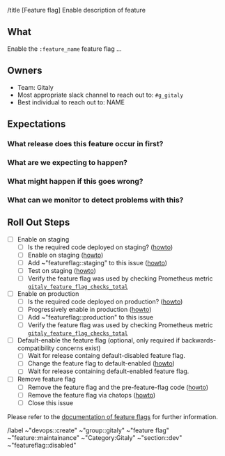 /title [Feature flag] Enable description of feature

## What

Enable the `:feature_name` feature flag ...

## Owners

- Team: Gitaly
- Most appropriate slack channel to reach out to: `#g_gitaly`
- Best individual to reach out to: NAME

## Expectations

### What release does this feature occur in first?

### What are we expecting to happen?

### What might happen if this goes wrong?

### What can we monitor to detect problems with this?

<!--

Which dashboards from https://dashboards.gitlab.net are most relevant?
Usually you'd just like a link to the method you're changing in the
dashboard at:

https://dashboards.gitlab.net/d/000000199/gitaly-feature-status

I.e.

1. Open that URL
2. Change "method" to your feature, e.g. UserDeleteTag
3. Copy/paste the URL & change gprd to gstd to monitor staging as well as prod

-->

## Roll Out Steps

- [ ] Enable on staging
    - [ ] Is the required code deployed on staging? ([howto](https://gitlab.com/gitlab-org/gitaly/-/blob/master/doc/PROCESS.md#is-the-required-code-deployed))
    - [ ] Enable on staging ([howto](https://gitlab.com/gitlab-org/gitaly/-/blob/master/doc/PROCESS.md#enable-on-staging))
    - [ ] Add ~"featureflag::staging" to this issue ([howto](https://gitlab.com/gitlab-org/gitaly/-/blob/master/doc/PROCESS.md#feature-flag-labels))
    - [ ] Test on staging ([howto](https://gitlab.com/gitlab-org/gitaly/-/blob/master/doc/PROCESS.md#test-on-staging))
    - [ ] Verify the feature flag was used by checking Prometheus metric [`gitaly_feature_flag_checks_total`](https://prometheus.gstg.gitlab.net/graph?g0.expr=sum%20by%20(flag)%20(rate(gitaly_feature_flag_checks_total%5B5m%5D))&g0.tab=1&g0.stacked=0&g0.range_input=1h)
- [ ] Enable on production
    - [ ] Is the required code deployed on production? ([howto](https://gitlab.com/gitlab-org/gitaly/-/blob/master/doc/PROCESS.md#is-the-required-code-deployed))
    - [ ] Progressively enable in production ([howto](https://gitlab.com/gitlab-org/gitaly/-/blob/master/doc/PROCESS.md#enable-in-production))
    - [ ] Add ~"featureflag::production" to this issue
    - [ ] Verify the feature flag was used by checking Prometheus metric [`gitaly_feature_flag_checks_total`](https://prometheus.gprd.gitlab.net/graph?g0.expr=sum%20by%20(flag)%20(rate(gitaly_feature_flag_checks_total%5B5m%5D))&g0.tab=1&g0.stacked=0&g0.range_input=1h)
- [ ] Default-enable the feature flag (optional, only required if backwards-compatibility concerns exist)
    - [ ] Wait for release containg default-disabled feature flag.
    - [ ] Change the feature flag to default-enabled ([howto](https://gitlab.com/gitlab-org/gitaly/-/blob/master/doc/PROCESS.md#feature-lifecycle-after-it-is-live))
    - [ ] Wait for release containing default-enabled feature flag.
- [ ] Remove feature flag
    - [ ] Remove the feature flag and the pre-feature-flag code ([howto](https://gitlab.com/gitlab-org/gitaly/-/blob/master/doc/PROCESS.md#feature-lifecycle-after-it-is-live))
    - [ ] Remove the feature flag via chatops ([howto](https://gitlab.com/gitlab-org/gitaly/-/blob/master/doc/PROCESS.md#remove-the-feature-flag-via-chatops))
    - [ ] Close this issue

Please refer to the [documentation of feature flags](https://gitlab.com/gitlab-org/gitaly/-/blob/master/doc/PROCESS.md#feature-flags) for further information.

/label ~"devops::create" ~"group::gitaly" ~"feature flag" ~"feature::maintainance" ~"Category:Gitaly" ~"section::dev" ~"featureflag::disabled"

